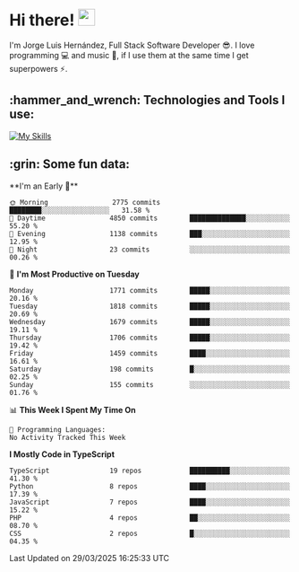 <h1 align="left">
 <abc>
  <br>Hi there! <img src="https://user-images.githubusercontent.com/42378118/110234147-e3259600-7f4e-11eb-95be-0c4047144dea.gif" width="30"><br>
 </abc>
</h1>

I'm Jorge Luis Hernández, Full Stack Software Developer :sunglasses:. I love programming :computer: and music :musical_score:, if I use them at the same time I get superpowers :zap:. 


<h2 align="left">:hammer_and_wrench: Technologies and Tools I use:</h2>

[![My Skills](https://skillicons.dev/icons?i=js,ts,html,css,py,vue,react,next,nest,postgres,mysql)](https://skillicons.dev)

<h2 align="left">:grin: Some fun data:</h2>
<!--START_SECTION:waka-->
**I'm an Early 🐤** 

```text
🌞 Morning                2775 commits        ████████░░░░░░░░░░░░░░░░░   31.58 % 
🌆 Daytime                4850 commits        ██████████████░░░░░░░░░░░   55.20 % 
🌃 Evening                1138 commits        ███░░░░░░░░░░░░░░░░░░░░░░   12.95 % 
🌙 Night                  23 commits          ░░░░░░░░░░░░░░░░░░░░░░░░░   00.26 % 
```
📅 **I'm Most Productive on Tuesday** 

```text
Monday                   1771 commits        █████░░░░░░░░░░░░░░░░░░░░   20.16 % 
Tuesday                  1818 commits        █████░░░░░░░░░░░░░░░░░░░░   20.69 % 
Wednesday                1679 commits        █████░░░░░░░░░░░░░░░░░░░░   19.11 % 
Thursday                 1706 commits        █████░░░░░░░░░░░░░░░░░░░░   19.42 % 
Friday                   1459 commits        ████░░░░░░░░░░░░░░░░░░░░░   16.61 % 
Saturday                 198 commits         █░░░░░░░░░░░░░░░░░░░░░░░░   02.25 % 
Sunday                   155 commits         ░░░░░░░░░░░░░░░░░░░░░░░░░   01.76 % 
```


📊 **This Week I Spent My Time On** 

```text
💬 Programming Languages: 
No Activity Tracked This Week
```

**I Mostly Code in TypeScript** 

```text
TypeScript               19 repos            ██████████░░░░░░░░░░░░░░░   41.30 % 
Python                   8 repos             ████░░░░░░░░░░░░░░░░░░░░░   17.39 % 
JavaScript               7 repos             ████░░░░░░░░░░░░░░░░░░░░░   15.22 % 
PHP                      4 repos             ██░░░░░░░░░░░░░░░░░░░░░░░   08.70 % 
CSS                      2 repos             █░░░░░░░░░░░░░░░░░░░░░░░░   04.35 % 
```




 Last Updated on 29/03/2025 16:25:33 UTC
<!--END_SECTION:waka-->
